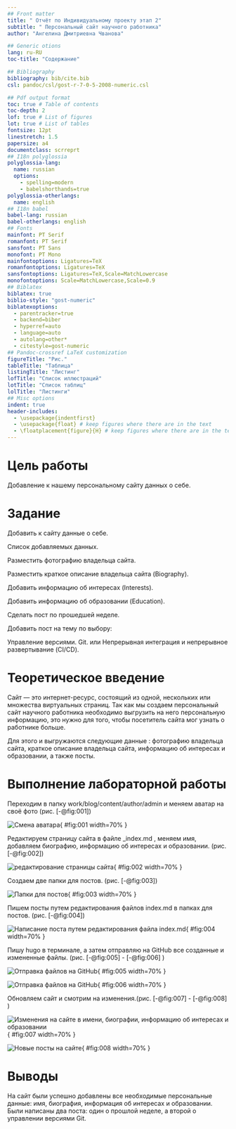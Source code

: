 ```yaml
---
## Front matter
title: " Отчёт по Индивидуальному проекту этап 2"
subtitle: " Персональный сайт научного работника"
author: "Ангелина Дмитриевна Чванова"

## Generic otions
lang: ru-RU
toc-title: "Содержание"

## Bibliography
bibliography: bib/cite.bib
csl: pandoc/csl/gost-r-7-0-5-2008-numeric.csl

## Pdf output format
toc: true # Table of contents
toc-depth: 2
lof: true # List of figures
lot: true # List of tables
fontsize: 12pt
linestretch: 1.5
papersize: a4
documentclass: scrreprt
## I18n polyglossia
polyglossia-lang:
  name: russian
  options:
	- spelling=modern
	- babelshorthands=true
polyglossia-otherlangs:
  name: english
## I18n babel
babel-lang: russian
babel-otherlangs: english
## Fonts
mainfont: PT Serif
romanfont: PT Serif
sansfont: PT Sans
monofont: PT Mono
mainfontoptions: Ligatures=TeX
romanfontoptions: Ligatures=TeX
sansfontoptions: Ligatures=TeX,Scale=MatchLowercase
monofontoptions: Scale=MatchLowercase,Scale=0.9
## Biblatex
biblatex: true
biblio-style: "gost-numeric"
biblatexoptions:
  - parentracker=true
  - backend=biber
  - hyperref=auto
  - language=auto
  - autolang=other*
  - citestyle=gost-numeric
## Pandoc-crossref LaTeX customization
figureTitle: "Рис."
tableTitle: "Таблица"
listingTitle: "Листинг"
lofTitle: "Список иллюстраций"
lotTitle: "Список таблиц"
lolTitle: "Листинги"
## Misc options
indent: true
header-includes:
  - \usepackage{indentfirst}
  - \usepackage{float} # keep figures where there are in the text
  - \floatplacement{figure}{H} # keep figures where there are in the text
---
```


# Цель работы

Добавление к нашему персональному сайту данных о себе.

# Задание

Добавить к сайту данные о себе.

Список добавляемых данных. 

Разместить фотографию владельца сайта.

Разместить краткое описание владельца сайта (Biography).

Добавить информацию об интересах (Interests).

Добавить информацию об образовании (Education).

Сделать пост по прошедшей неделе.

Добавить пост на тему по выбору:

Управление версиями. Git. или Непрерывная интеграция и непрерывное развертывание (CI/CD).

# Теоретическое введение

Сайт  — это интернет-ресурс, состоящий из одной, нескольких или множества виртуальных страниц. Так как мы создаем  персональный сайт научного работника необходимо выгрузить на него персональную информацию, это нужно для того, чтобы посетитель сайта мог узнать о работнике больше.

Для этого и выгружаются следующие данные : фотографию владельца сайта, краткое описание владельца сайта, информацию об интересах и образовании, а также посты.

# Выполнение лабораторной работы

Переходим в папку work/blog/content/author/admin и меняем аватар на своё фото (рис. [-@fig:001])

![Смена аватара](image/1.png){ #fig:001 width=70% }

Редактируем страницу сайта в файле _index.md , меняем имя, добавляем биографию, информацию об интересах и образовании. (рис. [-@fig:002])

![редактирование страницы сайта](image/2.png){ #fig:002 width=70% }

Создаем две папки для постов. (рис. [-@fig:003])

![Папки для постов](image/3.png){ #fig:003 width=70% }

Пишем посты путем редактирования файлов index.md в папках для постов. (рис. [-@fig:004])

![Написание поста путем редактирования файла index.md ](image/4.png){ #fig:004 width=70% }

Пишу hugo в терминале, а затем отправляю на GitHub все созданные и измененные файлы. (рис. [-@fig:005] - [-@fig:006] )

![Отправка файлов на GitHub](image/5.png){ #fig:005 width=70% }

![Отправка файлов на GitHub](image/6.png){ #fig:006 width=70% }

Обновляем сайт и смотрим на изменения.(рис. [-@fig:007] - [-@fig:008] )

![Изменения на сайте в имени, биографии, информацию об интересах и образовании ](image/7.png){ #fig:007 width=70% }

![Новые посты на сайте](image/8.png){ #fig:008 width=70% }

# Выводы

На сайт были успешно добавлены все необходимые персональные данные: имя, биография, информация об интересах и образовании. Были написаны два поста: один о прошлой неделе, а второй о управлении версиями Git.

